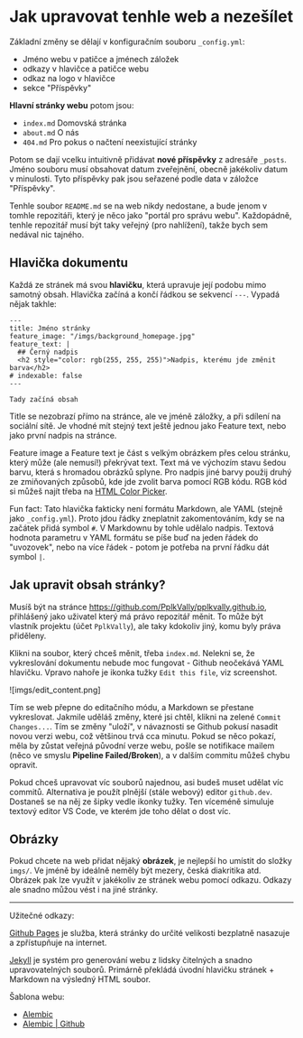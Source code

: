 # Jak upravovat tenhle web a nezešílet

Základní změny se dělají v konfiguračním souboru `_config.yml`:
- Jméno webu v patičce a jménech záložek
- odkazy v hlavičce a patičce webu
- odkaz na logo v hlavičce
- sekce "Příspěvky"

**Hlavní stránky webu** potom jsou:
- `index.md` Domovská stránka
- `about.md` O nás
- `404.md` Pro pokus o načtení neexistující stránky

Potom se dají vcelku intuitivně přidávat **nové příspěvky** z adresáře `_posts`.
Jméno souboru musí obsahovat datum zveřejnění, obecně jakékoliv datum v
minulosti.  Tyto příspěvky pak jsou seřazené podle data v záložce "Příspěvky".

Tenhle soubor `README.md` se na web nikdy nedostane, a bude jenom v tomhle
repozitáři, který je něco jako "portál pro správu webu". Každopádně, tenhle
repozitář musí být taky veřejný (pro nahlížení), takže bych sem nedával nic
tajného.

## Hlavička dokumentu

Každá ze stránek má svou **hlavičku**, která upravuje její podobu mimo samotný
obsah. Hlavička začíná a končí řádkou se sekvencí `---`. Vypadá nějak takhle:

```
---
title: Jméno stránky
feature_image: "/imgs/background_homepage.jpg"
feature_text: |
  ## Černý nadpis
  <h2 style="color: rgb(255, 255, 255)">Nadpis, kterému jde změnit barva</h2>
# indexable: false
---

Tady začíná obsah
```

Title se nezobrazí přímo na stránce, ale ve jméně záložky, a při sdílení na
sociální sítě. Je vhodné mít stejný text ještě jednou jako Feature text, nebo
jako první nadpis na stránce.

Feature image a Feature text je část s velkým obrázkem přes celou stránku, který
může (ale nemusí!) překrývat text. Text má ve výchozím stavu šedou barvu, která
s hromadou obrázků splyne. Pro nadpis jiné barvy použij druhý ze zmiňovaných
způsobů, kde jde zvolit barva pomocí RGB kódu.  RGB kód si můžeš najít třeba na
[HTML Color Picker](https://www.w3schools.com/colors/colors_picker.asp).

Fun fact: Tato hlavička fakticky není formátu Markdown, ale YAML (stejně jako
`_config.yml`). Proto jdou řádky zneplatnit zakomentováním, kdy se na začátek
přidá symbol `#`. V Markdownu by tohle udělalo nadpis. Textová hodnota parametru
v YAML formátu se píše buď na jeden řádek do "uvozovek", nebo na více řádek -
potom je potřeba na první řádku dát symbol `|`.

## Jak upravit obsah stránky?

Musíš být na stránce https://github.com/PplkVally/pplkvally.github.io,
přihlášený jako uživatel který má právo repozitář měnit. To může být vlastník
projektu (účet `PplkVally`), ale taky kdokoliv jiný, komu byly práva přiděleny.

Klikni na soubor, který chceš měnit, třeba `index.md`. Nelekni se, že
vykreslování dokumentu nebude moc fungovat - Github neočekává YAML hlavičku.
Vpravo nahoře je ikonka tužky `Edit this file`, viz screenshot.

![imgs/edit_content.png]

Tím se web přepne do editačního módu, a Markdown se přestane vykreslovat.
Jakmile uděláš změny, které jsi chtěl, klikni na zelené `Commit Changes...`.
Tím se změny "uloží", v návaznosti se Github pokusí nasadit novou verzi webu,
což většinou trvá cca minutu. Pokud se něco pokazí, měla by zůstat veřejná
původní verze webu, pošle se notifikace mailem (něco ve smyslu **Pipeline
Failed/Broken**), a v dalším commitu můžeš chybu opravit.

Pokud chceš upravovat víc souborů najednou, asi budeš muset udělat víc commitů.
Alternativa je použít plnější (stále webový) editor `github.dev`. Dostaneš se
na něj ze šipky vedle ikonky tužky. Ten víceméně simuluje textový editor VS Code,
ve kterém jde toho dělat o dost víc.

## Obrázky

Pokud chcete na web přidat nějaký **obrázek**, je nejlepší ho umístit do složky
`imgs/`. Ve jméně by ideálně neměly být mezery, česká diakritika atd.  Obrázek
pak lze využít v jakékoliv ze stránek webu pomocí odkazu. Odkazy ale snadno
můžou vést i na jiné stránky.

---

Užitečné odkazy:

[Github Pages](https://docs.github.com/en/pages) je služba, která stránky do
určité velikosti bezplatně nasazuje a zpřístupňuje na internet.

[Jekyll](https://jekyllrb.com/) je systém pro generování webu z lidsky čitelných
a snadno upravovatelných souborů.  Primárně překládá úvodní hlavičku stránek +
Markdown na výsledný HTML soubor.

Šablona webu:
- [Alembic](https://alembic.darn.es/)
- [Alembic | Github](https://github.com/daviddarnes/alembic)

